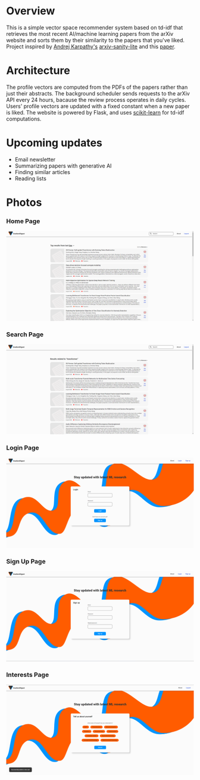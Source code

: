 # Overview
This is a simple vector space recommender system based on td-idf that retrieves the most recent AI/machine learning papers from the arXiv website and sorts them by their similarity to the papers that you've liked. Project inspired by [Andrej Karpathy's](https://github.com/karpathy) [arxiv-sanity-lite](https://arxiv-sanity-lite.com/) and this [paper](https://users.ics.forth.gr/~potamias/mlnia/paper_6.pdf).
# Architecture
The profile vectors are computed from the PDFs of the papers rather than just their abstracts. The background scheduler sends requests to the arXiv API every 24 hours, bacause the review process operates in daily cycles. Users' profile vectors are updated with a fixed constant when a new paper is liked. The website is powered by Flask, and uses [scikit-learn](https://scikit-learn.org/stable/) for td-idf computations.   
# Upcoming updates
- Email newsletter
- Summarizing papers with generative AI
- Finding similar articles
- Reading lists
# Photos
### Home Page
![Home page](screen_shots/Screenshot_home_page.png)
### Search Page
![Search page](screen_shots/Screenshot_search.png)
### Login Page
![Login page](screen_shots/Screenshot_login.png)
### Sign Up Page
![Sign up page](screen_shots/Screenshot_sign_up.png)
### Interests Page
![Interests page](screen_shots/Screenshot_interests.png)
